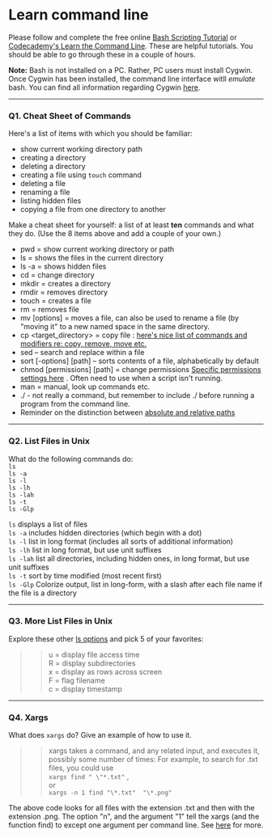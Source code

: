 # Learn command line

Please follow and complete the free online [Bash Scripting Tutorial](https://ryanstutorials.net/bash-scripting-tutorial/) or [Codecademy's Learn the Command Line](https://www.codecademy.com/learn/learn-the-command-line). These are helpful tutorials. You should be able to go through these in a couple of hours.

**Note:** Bash is not installed on a PC. Rather, PC users must install Cygwin. Once Cygwin has been installed, the command line interface witll _emulate_ bash. You can find all information regarding Cygwin [here](https://www.cygwin.com/).

---

### Q1.  Cheat Sheet of Commands  

Here's a list of items with which you should be familiar:  
* show current working directory path
* creating a directory
* deleting a directory
* creating a file using `touch` command
* deleting a file
* renaming a file
* listing hidden files
* copying a file from one directory to another

Make a cheat sheet for yourself: a list of at least **ten** commands and what they do.  (Use the 8 items above and add a couple of your own.)  

* pwd     = show current working directory or path
* ls      =  shows the files in the current directory
* ls -a   =  shows hidden files
* cd      = change directory
* mkdir   = creates a directory
* rmdir   = removes directory
* touch <filename> = creates a file
* rm      = removes file
* mv [options] <source> <destination>  = moves a file, can also be used to rename a file (by "moving it" to a new named space in the  same directory.
* cp <filename> <target_directory>  =  copy file : [here's nice list of commands and modifiers re: copy, remove, move etc.](https://www.hostingadvice.com/how-to/move-copy-delete-files-linux/)
* sed – search and replace within a file
* sort [-options] [path] – sorts contents of a file, alphabetically by default
* chmod [permissions] [path] = change permissions  [Specific permissions settings here](https://ryanstutorials.net/linuxtutorial/permissions.php) .  Often need to use when a script isn't running.
 * man = manual, look up commands etc. 
 * ./  - not really a command, but remember to include ./  before running a program from the command line.
 * Reminder on the distinction between [absolute and relative paths](https://ryanstutorials.net/linuxtutorial/navigation.php)
 
 

---

### Q2.  List Files in Unix   

What do the following commands do:  
`ls`                             
`ls -a`                          
`ls -l`  
`ls -lh`  
`ls -lah`  
`ls -t`  
`ls -Glp`  

`ls`           displays a list of files  
`ls -a`        includes hidden directories (which begin with a dot)  
`ls -l`        list in long format (includes all sorts of additional information)  
`ls -lh`       list in long format, but use unit suffixes  
`ls -lah`      list all directories, including hidden ones, in long format, but use unit suffixes  
`ls -t`        sort by time modified (most recent first)  
`ls -Glp`      Colorize output, list in long-form, with a slash after each file name if the file is a directory  

---

### Q3.  More List Files in Unix  

Explore these other [ls options](http://www.techonthenet.com/unix/basic/ls.php) and pick 5 of your favorites:

> > u  = display file access time  
> > R  = display subdirectories  
> > x  = display as rows across screen  
> > F  = flag filename  
> > c  = display timestamp  

---

### Q4.  Xargs   

What does `xargs` do? Give an example of how to use it.

> > xargs takes a command, and any related input, and executes it, possibly some number of times:  For example, to search for .txt files, you could use   
``` xargs find " \"*.txt" ``` ,  
or  
``` xargs -n 1 find "\*.txt"  "\*.png" ```  

The above code looks for all files with the extension .txt and then with the extension .png.  The option "n", and the argument "1" tell the xargs (and the function find) to except one argument per command line.  See [here](https://www.howtoforge.com/tutorial/linux-xargs-command/) for more.

 

